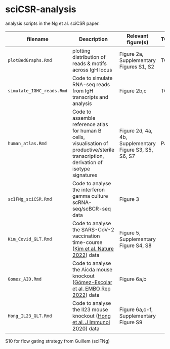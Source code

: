 # sciCSR-analysis
analysis scripts in the Ng et al. sciCSR paper.

| filename | Description | Relevant figure(s) | TODO |
|----------|-------------|--------------------|------|
| `plotBedGraphs.Rmd` | plotting distribution of reads & motifs across IgH locus | Figure 2a, Supplementary Figures S1, S2 | TODO |
| `simulate_IGHC_reads.Rmd` | Code to simulate RNA-seq reads from IgH transcripts and analysis | Figure 2b,c | TODO |
| `human_atlas.Rmd` | Code to assemble reference atlas for human B cells, visualisation of productive/sterile transcription, derivation of isotype signatures | Figure 2d, 4a, 4b, Supplementary Figure S3, S5, S6, S7 | Part |
| `scIFNg_sciCSR.Rmd` | Code to analyse the interferon gamma culture scRNA-seq/scBCR-seq data | Figure 3 | |
| `Kim_Covid_GLT.Rmd` | Code to analyse the SARS-CoV-2 vaccination time-course ([Kim et al. Nature 2022](https://www.nature.com/articles/s41586-022-04527-1)) data | Figure 5, Supplementary Figure S4, S8 | |
| `Gomez_AID.Rmd` | Code to analyse the Aicda mouse knockout ([Gómez-Escolar et al. EMBO Rep 2022](https://www.embopress.org/doi/full/10.15252/embr.202255000)) data | Figure 6a,b | |
| `Hong_IL23_GLT.Rmd` | Code to analyse the Il23 mouse knockout ([Hong et al. J Immunol 2020](https://doi.org/10.4049/jimmunol.2000280)) data | Figure 6a,c-f, Supplementary Figure S9 | |

S10 for flow gating strategy from Guillem (scIFNg)

